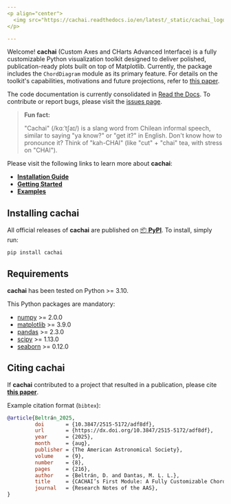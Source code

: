 ```yaml
---
<p align="center">
  <img src="https://cachai.readthedocs.io/en/latest/_static/cachai_logo_wide.svg" width="500">
</p>

---
```


Welcome! **cachai**  (Custom Axes and CHarts Advanced Interface) is a fully customizable Python
visualization toolkit designed to deliver polished, publication-ready plots built on top of
Matplotlib. Currently, the package includes the  ``ChordDiagram``  module as its primary feature.
For details on the toolkit's capabilities, motivations and future projections, refer to
[this paper](https://iopscience.iop.org/article/10.3847/2515-5172/adf8df).

The code documentation is currently consolidated in
[Read the Docs](https://cachai.readthedocs.io/en/latest/index.html).
To contribute or report bugs, please visit the
[issues page](https://github.com/DD-Beltran-F/cachai/issues).

> **Fun fact:**
>
> "Cachai" (/kɑːˈtʃaɪ/) is a slang word from Chilean informal speech, similar to saying "ya know?"
> or "get it?" in English. Don't know how to pronounce it? Think of "kah-CHAI" (like "cut" + "chai"
> tea, with stress on "CHAI").

Please visit the following links to learn more about **cachai**:

 - [**Installation Guide**](https://cachai.readthedocs.io/en/latest/installation.html)
 - [**Getting Started**](https://cachai.readthedocs.io/en/latest/getting_started.html)
 - [**Examples**](https://cachai.readthedocs.io/en/latest/examples.html)


## **Installing cachai**

All official releases of **cachai** are published on
[:package: **PyPI**](https://pypi.org/project/cachai/). To install, simply run:

```bash
pip install cachai
```

## **Requirements**

**cachai** has been tested on  Python >= 3.10.

This Python packages are mandatory:

 - [numpy](https://numpy.org) >= 2.0.0
 - [matplotlib](https://matplotlib.org) >= 3.9.0
 - [pandas](https://pandas.pydata.org) >= 2.3.0
 - [scipy](https://scipy.org) >= 1.13.0
 - [seaborn](https://seaborn.pydata.org/index.html) >= 0.12.0

## Citing **cachai**

If **cachai** contributed to a project that resulted in a publication,
please cite [**this paper**](https://iopscience.iop.org/article/10.3847/2515-5172/adf8df).

Example citation format (``bibtex``):

```bibtex
@article{Beltrán_2025,
         doi       = {10.3847/2515-5172/adf8df},
         url       = {https://dx.doi.org/10.3847/2515-5172/adf8df},
         year      = {2025},
         month     = {aug},
         publisher = {The American Astronomical Society},
         volume    = {9},
         number    = {8},
         pages     = {216},
         author    = {Beltrán, D. and Dantas, M. L. L.},
         title     = {CACHAI’s First Module: A Fully Customizable Chord Diagram for Astronomy and Beyond},
         journal   = {Research Notes of the AAS},
}
```